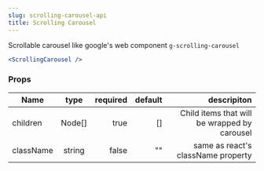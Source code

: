 ```yaml
---
slug: scrolling-carousel-api
title: Scrolling Carousel
---
```


Scrollable carousel like google's web component `g-scrolling-carousel`

```jsx
<ScrollingCarousel />
```

### Props

| Name      |  type  | required | default |                                  descripiton |
| --------- | :----: | -------: | ------: | -------------------------------------------: |
| children  | Node[] |     true |      [] | Child items that will be wrapped by carousel |
| className | string |    false |      "" |           same as react's className property |
